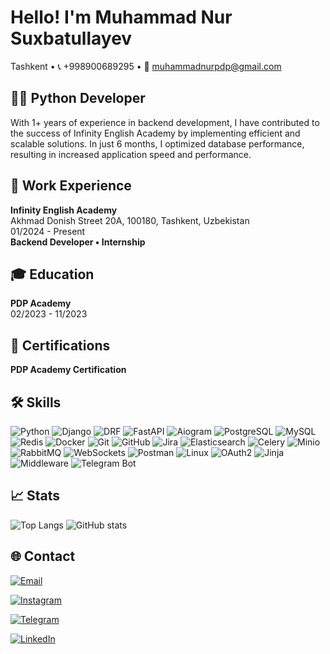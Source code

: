 # Hello! I'm Muhammad Nur Suxbatullayev

Tashkent • 📞 +998900689295 • 📧 muhammadnurpdp@gmail.com

## 👨‍💻 Python Developer

With 1+ years of experience in backend development, I have contributed to the success of Infinity English Academy by implementing efficient and scalable solutions. In just 6 months, I optimized database performance, resulting in increased application speed and performance.

## 🏢 Work Experience

**Infinity English Academy**  
Akhmad Donish Street 20A, 100180, Tashkent, Uzbekistan  
01/2024 - Present  
**Backend Developer • Internship**

## 🎓 Education

**PDP Academy**  
02/2023 - 11/2023

## 📜 Certifications

**PDP Academy Certification**

## 🛠️ Skills

![Python](https://img.shields.io/badge/Python-3776AB?style=for-the-badge&logo=python&logoColor=white)
![Django](https://img.shields.io/badge/Django-092E20?style=for-the-badge&logo=django&logoColor=white)
![DRF](https://img.shields.io/badge/DRF-FF3C50?style=for-the-badge&logo=django&logoColor=white)
![FastAPI](https://img.shields.io/badge/FastAPI-009688?style=for-the-badge&logo=fastapi&logoColor=white)
![Aiogram](https://img.shields.io/badge/Aiogram-2B4F60?style=for-the-badge&logo=telegram&logoColor=white)
![PostgreSQL](https://img.shields.io/badge/PostgreSQL-4169E1?style=for-the-badge&logo=postgresql&logoColor=white)
![MySQL](https://img.shields.io/badge/MySQL-4479A1?style=for-the-badge&logo=mysql&logoColor=white)
![Redis](https://img.shields.io/badge/Redis-DC382D?style=for-the-badge&logo=redis&logoColor=white)
![Docker](https://img.shields.io/badge/Docker-2496ED?style=for-the-badge&logo=docker&logoColor=white)
![Git](https://img.shields.io/badge/Git-F05032?style=for-the-badge&logo=git&logoColor=white)
![GitHub](https://img.shields.io/badge/GitHub-181717?style=for-the-badge&logo=github&logoColor=white)
![Jira](https://img.shields.io/badge/Jira-0052CC?style=for-the-badge&logo=jira&logoColor=white)
![Elasticsearch](https://img.shields.io/badge/Elasticsearch-005571?style=for-the-badge&logo=elasticsearch&logoColor=white)
![Celery](https://img.shields.io/badge/Celery-37814A?style=for-the-badge&logo=celery&logoColor=white)
![Minio](https://img.shields.io/badge/Minio-00A5E0?style=for-the-badge&logo=minio&logoColor=white)
![RabbitMQ](https://img.shields.io/badge/RabbitMQ-FF6600?style=for-the-badge&logo=rabbitmq&logoColor=white)
![WebSockets](https://img.shields.io/badge/WebSockets-000000?style=for-the-badge&logo=websockets&logoColor=white)
![Postman](https://img.shields.io/badge/Postman-FF6C37?style=for-the-badge&logo=postman&logoColor=white)
![Linux](https://img.shields.io/badge/Linux-FCC624?style=for-the-badge&logo=linux&logoColor=black)
![OAuth2](https://img.shields.io/badge/OAuth2-673AB7?style=for-the-badge&logo=oauth&logoColor=white)
![Jinja](https://img.shields.io/badge/Jinja-000000?style=for-the-badge&logo=jinja&logoColor=white)
![Middleware](https://img.shields.io/badge/Middleware-00B4E4?style=for-the-badge&logo=middleware&logoColor=white)
![Telegram Bot](https://img.shields.io/badge/Telegram_Bot-0088CC?style=for-the-badge&logo=telegram&logoColor=white)

## 📈 Stats

![Top Langs](https://github-readme-stats.vercel.app/api/top-langs/?username=muhammadnuruz&layout=compact&theme=tokyonight)
![GitHub stats](https://github-readme-stats.vercel.app/api?username=muhammadnuruz&show_icons=true&hide_title=true&hide=prs&count_private=true&theme=tokyonight)

## 🌐 Contact

[![Email](https://img.shields.io/badge/Email-D14836?style=for-the-badge&logo=gmail&logoColor=white)](mailto:muhammadnurpdp@gmail.com)

[![Instagram](https://img.shields.io/badge/Instagram-E4405F?style=for-the-badge&logo=instagram&logoColor=white)](https://www.instagram.com/themuhammadnur/)

[![Telegram](https://img.shields.io/badge/Telegram-0088CC?style=for-the-badge&logo=telegram&logoColor=white)](https://t.me/themuhammadnur)

[![LinkedIn](https://img.shields.io/badge/LinkedIn-0077B5?style=for-the-badge&logo=linkedin&logoColor=white)](https://www.linkedin.com/in/muhammad-nur-667644294/)
